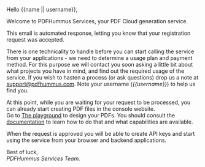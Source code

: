 Hello {{name || username}},   

Welcome to PDFHummus Services, your PDF Cloud generation service.      

This email is automated response, letting you know that your registration request was accepted.  

There is one technicality to handle before you can start calling the service from your applications - we need to determine a usage plan and payment method. 
For this purpose we will contact you soon asking a little bit about what projects you have in mind, and find out the required usage of the service.
If you wish to hasten a process (or ask questions) drop us a note at [support@pdfhummus.com](mailto:support@pdfhummus.com). Note your username (*{{username}}*) to help us find you.

At this point, while you are waiting for your request to be processed, you can already start creating PDF files in the console website.  
Go to [The playground](http://services.pdfhummus.com/console/playground) to design your PDFs. 
You should consult the [documentation](http://services.pdfhummus.com/documentation) to learn how to do that and what capabilities are available.

When the request is approved you will be able to create API keys and start using the service from your browser and backend applications.

 
Best of luck,    
*PDFHummus Services Team.*  




